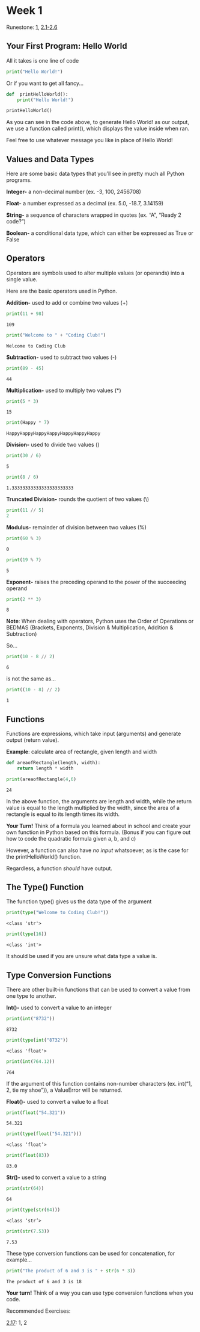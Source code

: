 ﻿# Week 1
 
Runestone: [1](https://runestone.academy/runestone/books/published/fopp/GeneralIntro/toctree.html), [2.1-2.6](https://runestone.academy/runestone/books/published/fopp/SimplePythonData/toctree.html)

## Your First Program: Hello World
All it takes is one line of code

```python
print("Hello World!")
```
Or if you want to get all fancy...

```python
def  printHelloWorld():  
	print("Hello World!")  

printHelloWorld()
```
As you can see in the code above, to generate Hello World! as our output, we use a function called print(), which displays the value inside when ran.

Feel free to use whatever message you like in place of Hello World!

## Values and Data Types

Here are some basic data types that you’ll see in pretty much all Python programs.

**Integer-** a non-decimal number (ex. -3, 100, 2456708)

**Float-** a number expressed as a decimal (ex. 5.0, -18.7, 3.14159)

**String-** a sequence of characters wrapped in quotes (ex. “A”, “Ready 2 code?”)

**Boolean-** a conditional data type, which can either be expressed as True or False

## Operators

Operators are symbols used to alter multiple values (or operands) into a single value.

Here are the basic operators used in Python.

**Addition-** used to add or combine two values (+)
```python
print(11 + 98)
```
```
109
```
```python
print("Welcome to " + "Coding Club!")
```
```
Welcome to Coding Club
```
**Subtraction-** used to subtract two values (-)
```python
print(89 - 45)
```
```
44
```
**Multiplication-** used to multiply two values (*)
```python
print(5 * 3)
```
```
15
```
```python
print(Happy * 7)
```
```
HappyHappyHappyHappyHappyHappyHappy
```
**Division-** used to divide two values (\)
```python
print(30 / 6)
```
```
5
```
```python
print(8 / 6)
```
```
1.33333333333333333333333
```
**Truncated Division-** rounds the quotient of two values (\\)
```python
print(11 // 5)
2
```
**Modulus-** remainder of division between two values (%)
```python
print(60 % 3)
```
```
0
```
```python
print(19 % 7)
```
```
5
```
**Exponent-** raises the preceding operand to the power of the succeeding operand
```python
print(2 ** 3)
```
```
8
```
**Note**: When dealing with operators, Python uses the Order of Operations or BEDMAS (Brackets, Exponents, Division & Multiplication, Addition & Subtraction)

So...
```python
print(10 - 8 // 2)
```
```
6
```
is not the same as...
```python
print((10 - 8) // 2)
```
```
1
```

## Functions
Functions are expressions, which take input (arguments) and generate output (return value).

**Example**: calculate area of rectangle, given length and width
```python
def areaofRectangle(length, width):
	return length * width

print(areaofRectangle(4,6)
```
```
24
```
In the above function, the arguments are length and width, while the return value is equal to the length multiplied by the width, since the area of a rectangle is equal to its length times its width.

**Your Turn!** Think of a formula you learned about in school and create your own function in Python based on this formula. (Bonus if you can figure out how to code the quadratic formula given a, b, and c)

However, a function can also have *no input* whatsoever, as is the case for the printHelloWorld() function.

Regardless, a function *should* have output.

## The Type() Function
The function type() gives us the data type of the argument
```python
print(type("Welcome to Coding Club!"))
```
```
<class 'str'>
```
```python
print(type(16))
```
```
<class 'int'>
```
It should be used if you are unsure what data type a value is.

## Type Conversion Functions
There are other built-in functions that can be used to convert a value from one type to another.

**Int()-** used to convert a value to an integer
```python
print(int("8732"))
```
```
8732
```
```python
print(type(int("8732"))
```
```
<class 'float'>
```
```python
print(int(764.12))
```
```
764
```
If the argument of this function contains non-number characters (ex. int(“1, 2, tie my shoe”)), a ValueError will be returned.

**Float()-** used to convert a value to a float
```python
print(float("54.321"))
```
```
54.321
```
```python
print(type(float("54.321")))
```
```
<class ‘float’>  
```
```python
print(float(83))
```
```
83.0
```
**Str()-** used to convert a value to a string
```python
print(str(64))
```
```
64
```
```python
print(type(str(64)))
```
```
<class ‘str’>
```
```python
print(str(7.53))
```
```
7.53
```
These type conversion functions can be used for concatenation, for example…
```python
print("The product of 6 and 3 is " + str(6 * 3))
```
```
The product of 6 and 3 is 18
```
**Your turn!** Think of a way you can use type conversion functions when you code.

Recommended Exercises:

[2.17](https://runestone.academy/runestone/books/published/fopp/SimplePythonData/Exercises.html): 1, 2
